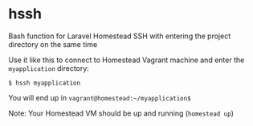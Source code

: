 # hssh
Bash function for Laravel Homestead SSH with entering the project directory on the same time 

Use it like this to connect to Homestead Vagrant machine and enter the `myapplication` directory:

```
$ hssh myapplication
```

You will end up in `vagrant@homestead:~/myapplication$ `

Note: Your Homestead VM should be up and running (`homestead up`)
